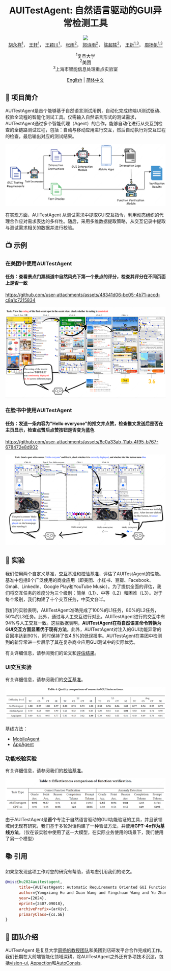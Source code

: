 <div align="center">
<h1>AUITestAgent: 自然语言驱动的GUI异常检测工具</h1>
</div>

<div align="center">
<a href='https://arxiv.org/abs/2407.09018'><img src='https://img.shields.io/badge/arxiv-2407.09018-b31b1b.svg'></a>
</div>

<div align="center">
  <a href="https://github.com/Gootter12">胡永祥<sup>1</sup></a>，
  <a href="https://github.com/TSKGHS17">王轩<sup>1</sup></a>，
  <a href="https://github.com/xieeryihe">王颖川<sup>1</sup></a>，
  <a href="https://github.com/RainPot">张雨<sup>2</sup></a>，
  <a href="https://github.com/whiteguo233">郭诗雨<sup>2</sup></a>，
  <a href="https://github.com/chenchaoyi">陈超轶<sup>2</sup></a>，
  <a href="https://cs.fudan.edu.cn/3f/7e/c25906a278398/page.htm">王新<sup>1,3</sup></a>，
  <a href="https://cs.fudan.edu.cn/3f/a9/c25909a278441/page.htm">周扬帆<sup>1,3</sup></a>

<br>

<sup>1</sup>复旦大学  
<sup>2</sup>美团  
<sup>3</sup>上海市智能信息处理重点实验室
</div>

<div align="center">
<a href="README.md">English</a> | <a href="README_zh.md">简体中文</a>
</div>

<!-- <div style="display: flex; justify-content: center; align-items: center;">
  <img src="assets/fudan.png" alt="Fudan University Logo" width="100" style="margin-right: 50px"/>
  <img src="assets/meituan.png" alt="Meituan Logo" width="100"/>
</div> -->

## 🌟 项目简介

AUITestAgent是首个能够基于自然语言测试用例，自动化完成终端UI测试驱动、校验全流程的智能化测试工具。仅需输入自然语言形式的测试需求，AUITestAgent通过多个智能代理（Agent）的合作，能够自动化进行从交互到检查的全链路测试过程，包括：自动与移动应用进行交互，然后自动执行对交互过程的检查，最后输出对应的测试结果。

![overview](assets/overview.png)

在实现方面，AUITestAgent 从测试需求中提取GUI交互指令，利用动态组织的代理合作应对需求表达的多样性。随后，采用多维数据提取策略，从交互记录中提取与测试需求相关的数据并进行校验。

## 📺 示例

### 在美团中使用AUITestAgent 
#### 任务：查看景点门票频道中自然风光下第一个景点的评分，检查其评分在不同页面上是否一致

https://github.com/user-attachments/assets/48341d06-bc05-4b71-accd-c8a1c7215834

![demo1](assets/demo1.png)

### 在脸书中使用AUITestAgent
#### 任务：发送一条内容为"Hello everyone"的推文并点赞，检查推文发送后是否在主页显示，检查点赞后点赞按钮是否变为蓝色

https://github.com/user-attachments/assets/8c0a33ab-11ab-4f95-b767-678472e8d902

![demo2](assets/demo2.png)


## 📝 实验

我们使用两个自定义基准，[交互基准](interaction_zh.md)和[校验基准](verification_zh.md)，评估了AUITestAgent的性能。基准中包括8个广泛使用的商业应用（即美团、小红书、豆瓣、Facebook、Gmail、LinkedIn、Google Play和YouTube Music）。为了提供全面的评估，我们将交互任务的难度分为三个级别：简单（L1）、中等（L2）和困难（L3）。对于每个级别，我们构建了十个交互任务，中英文各半。

我们的实验表明，AUITestAgent准确完成了100%的L1任务，80%的L2任务，50%的L3任务。此外，通过与人工交互进行对比，AUITestAgent进行的交互中有94%与人工交互一致。这些数据表明，**AUITestAgent在将自然语言命令转换为GUI交互方面显著优于现有方法**。此外，AUITestAgent对注入的GUI功能异常的召回率达到90%，同时保持了仅4.5%的低误报率。AUITestAgent在美团中检测到的新异常进一步展示了其在复杂商业应用GUI测试中的实际优势。

有关详细信息，请参阅我们的论文和[评估结果](evaluation_results/evaluation_zh.md)。

### UI交互实验

有关详细信息，请参阅我们的[交互基准](interaction_zh.md)。

![interaction result](assets/interaction.png)

基线方法：
* [MobileAgent](https://github.com/X-PLUG/MobileAgent)
* [AppAgent](https://github.com/mnotgod96/AppAgent)


### 功能校验实验

有关详细信息，请参阅我们的[校验基准](verification_zh.md)。

![verification result](assets/verification.png)

由于AUITestAgent是**首个**专注于自然语言驱动的GUI功能验证的工具，并且该领域尚无现有研究，我们基于多轮对话构建了一种验证方法，并使用**GPT-4o作为基线方法**。（仅在该实验中使用了这一大模型，在实际业务使用的场景下，我们使用了另一个模型）

## 📚 引用
如果您发现这项工作对您的研究有帮助，请考虑引用我们的论文。

```bib
@misc{hu2024auitestagent,
      title={AUITestAgent: Automatic Requirements Oriented GUI Function Testing}, 
      author={Yongxiang Hu and Xuan Wang and Yingchuan Wang and Yu Zhang and Shiyu Guo and Chaoyi Chen and Xin Wang and Yangfan Zhou},
      year={2024},
      eprint={2407.09018},
      archivePrefix={arXiv},
      primaryClass={cs.SE}
}
```

## 🧑 团队介绍

AUITestAgent 是复旦大学[周扬帆教授团队](https://appsrv.cse.cuhk.edu.hk/~yfzhou/)和美团到店研发平台合作完成的工作。我们长期在大前端智能化领域深耕，除AUITestAgent之外还有多项技术沉淀，包括[vision-ui](https://github.com/Meituan-Dianping/vision-ui), [Appaction](https://dl.acm.org/doi/10.1145/3611643.3613885)和[AutoConsis](https://dl.acm.org/doi/abs/10.1145/3639477.3639748).

